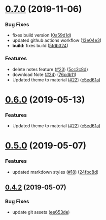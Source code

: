 # [0.7.0](https://github.com/kamthamc/MarkdownNotes/compare/v0.5.0...v0.7.0) (2019-11-06)

### Bug Fixes

- fixes build version ([0a59d1d](https://github.com/kamthamc/MarkdownNotes/commit/0a59d1dac42162844303833e3f369956caf9ae44))
- updated github actions workflow ([13e04e3](https://github.com/kamthamc/MarkdownNotes/commit/13e04e335ed024593182e20c2c92e8e464a59809))
- **build:** fixes build ([5fdb324](https://github.com/kamthamc/MarkdownNotes/commit/5fdb324b625d04231813228d1061a6fb859f9a0f))

### Features

- delete notes feature ([#23](https://github.com/kamthamc/MarkdownNotes/issues/23)) ([5cc3c8d](https://github.com/kamthamc/MarkdownNotes/commit/5cc3c8d8b1768dd5edd3fb02f612624849cd14af))
- download Note ([#24](https://github.com/kamthamc/MarkdownNotes/issues/24)) ([76cdb11](https://github.com/kamthamc/MarkdownNotes/commit/76cdb11dd0c51889fc5674cdad1bb4c538b37a83))
- Updated theme to material ([#22](https://github.com/kamthamc/MarkdownNotes/issues/22)) ([c5ed61a](https://github.com/kamthamc/MarkdownNotes/commit/c5ed61a654477f623ff064a0fb810c442da225f2))

# [0.6.0](https://github.com/kamthamc/MarkdownNotes/compare/v0.5.0...v0.6.0) (2019-05-13)

### Features

- Updated theme to material ([#22](https://github.com/kamthamc/MarkdownNotes/issues/22)) ([c5ed61a](https://github.com/kamthamc/MarkdownNotes/commit/c5ed61a))

# [0.5.0](https://github.com/kamthamc/MarkdownNotes/compare/v0.4.2...v0.5.0) (2019-05-07)

### Features

- updated markdown styles ([#18](https://github.com/kamthamc/MarkdownNotes/issues/18)) ([24fbc8d](https://github.com/kamthamc/MarkdownNotes/commit/24fbc8d))

## [0.4.2](https://github.com/kamthamc/MarkdownNotes/compare/v0.4.1...v0.4.2) (2019-05-07)

### Bug Fixes

- update git assets ([ee653de](https://github.com/kamthamc/MarkdownNotes/commit/ee653de))
